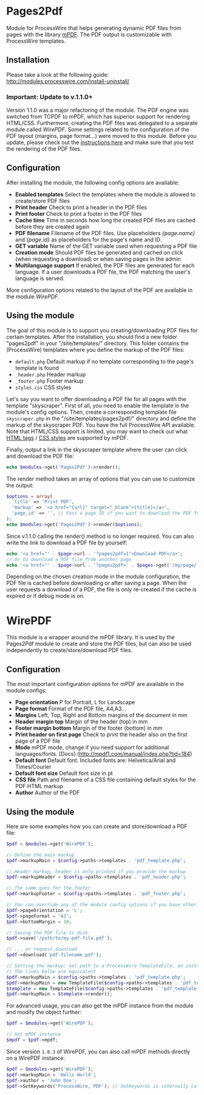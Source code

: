 # Pages2Pdf
Module for ProcessWire that helps generating dynamic PDF files from pages with the library [mPDF](http://www.mpdf1.com/mpdf/index.php).
The PDF output is customizable with ProcessWire templates.

## Installation
Please take a look at the following guide: http://modules.processwire.com/install-uninstall/

### Important: Update to v.1.1.0+
Version 1.1.0 was a major refactoring of the module. The PDF engine was switched from TCPDF to mPDF, which has superior support for rendering HTML/CSS. Furthermore, creating the PDF files was delegated to a separate module called *WirePDF*. Some settings related to the configuration of the PDF layout (margins, page format...) were moved to this module. Before you update, please check out the [instructions here](https://processwire.com/talk/topic/3008-module-pages2pdf/?p=67797) and make sure that you test the rendering of the PDF files.

## Configuration
After installing the module, the following config options are available:

* **Enabled templates** Select the templates where the module is allowed to create/store PDF files
* **Print header** Check to print a header in the PDF files
* **Print footer** Check to print a footer in the PDF files
* **Cache time** Time in seconds how long the created PDF files are cached before they are created again
* **PDF filename** Filename of the PDF files. Use placeholders *{page.name}* and *{page.id}* as placeholders for the page's name and ID.
* **GET variable** Name of the GET variable used when requesting a PDF file
* **Creation mode** Should PDF files be generated and cached on click (when requesting a download) or when saving pages in the admin
* **Multilanguage support** If enabled, the PDF files are generated for each language. If a user downloads a PDF file, the PDF matching the user's language is served.

More configuration options related to the layout of the PDF are available in the module *WirePDF*.

## Using the module
The goal of this module is to support you creating/downloading PDF files for certain templates. After the installation, you should find a new folder "pages2pdf" in your "/site/templates/" directory. This folder contains the (ProcessWire) templates where you define the markup of the PDF files:

* `default.php` Default markup if no template corresponding to the page's template is found
* `_header.php` Header markup
* `_footer.php` Footer markup
* `styles.css` CSS styles

Let's say you want to offer downloading a PDF file for all pages with the template "skyscraper". First of all, you need to enable the template in the module's config options. Then, create a corresponding template file `skyscraper.php` in the  "/site/templates/pages2pdf/" directory and define the markup of the skyscraper PDF. You have the full ProcessWire API available. Note that HTML/CSS support is limited, you may want to check out what [HTML tags](http://mpdf1.com/manual/index.php?tid=256) / [CSS styles](http://mpdf1.com/manual/index.php?tid=34) are supported by mPDF.

Finally, output a link in the skyscraper template where the user can click and download the PDF file:
```php
echo $modules->get('Pages2Pdf')->render();
```
The render method takes an array of options that you can use to customize the output:
```php
$options = array(
  'title' => 'Print PDF',
  'markup' => '<a href="{url}" target="_blank">{title}</a>',
  'page_id' => '', // Pass a page ID if you want to download the PDF for another page
);
echo $modules->get('Pages2Pdf')->render($options);
```
Since v.1.1.0 calling the render() method is no longer required. You can also write the link to download a PDF file by yourself:
```php
echo '<a href="' . $page->url . '?pages2pdf=1">Download PDF</a>';
// Or to download a PDF file from another page
echo '<a href="' . $page->url . '?pages2pdf=' . $pages->get('/my/page/')->id . '">Download PDF</a>';
```

Depending on the chosen creation mode in the module configuration, the PDF file is cached before downloading or after saving a page. When the user requests a download of a PDF, the file is only re-created if the cache is expired or if debug mode is on.

# WirePDF
This module is a wrapper around the mPDF library. It is used by the Pages2Pdf module to create and store the PDF files, but can also be used independently to create/store/download PDF files.

## Configuration
The most important configuration options for mPDF are available in the module configs:
* **Page orientation** P for Portrait, L for Landscape
* **Page format** Format of the PDF file, A4,A3...
* **Margins** Left, Top, Right and Bottom margins of the document in mm
* **Header margin top** Margin of the header (top) in mm
* **Footer margin bottom** Margin of the footer (bottom) in mm
* **Print header on first page** Check to print the header also on the first page of a PDF file
* **Mode** mPDF mode, change if you need support for additional languages/fonts. [Docs] (http://mpdf1.com/manual/index.php?tid=184)
* **Default font** Default font. Included fonts are: Helvetica/Arial and Times/Courier
* **Default font size** Default font size in pt
* **CSS file** Path and filename of a CSS file containing default styles for the PDF HTML markup
* **Author** Author of the PDF

## Using the module
Here are some examples how you can create and store/download a PDF file:
```php
$pdf = $modules->get('WirePDF');

// Define the main markup
$pdf->markupMain = $config->paths->templates . 'pdf_template.php';

// Header markup, header is only printed if you provide the markup
$pdf->markupHeader = $config->paths->templates . 'pdf_header.php';

// The same goes for the footer
$pdf->markupFooter = $config->paths->templates . 'pdf_footer.php';

// You can override any of the module config options if you have other needs, e.g.
$pdf->pageOrientation = 'L';
$pdf->pageFormat = 'A3';
$pdf->bottomMargin = 10;

// Saving the PDF file to disk
$pdf->save('/path/to/my-pdf-file.pdf');

// ... or request download
$pdf->download('pdf-filename.pdf');

// Setting the markup: Set path to a ProcessWire TemplateFile, an instance of a TemplateFile or just markup
// The lines below are equivalent
$pdf->markupMain = $config->paths->templates . 'pdf_template.php';
$pdf->markupMain = new TemplateFile($config->paths->templates . 'pdf_template.php');
$template = new TemplateFile($config->paths->templates . 'pdf_template.php');
$pdf->markupMain = $template->render();
```

For advanced usage, you can also get the mPDF instance from the module and modify the object further:

```php
$pdf = $modules->get('WirePDF');

// Get mPDF instance
$mpdf = $pdf->mpdf;
```
Since version `1.0.3` of WirePDF, you can also call mPDF methods directly on a WirePDF instance:
```php
$pdf = $modules->get('WirePDF');
$pdf->markupMain = 'Hello World';
$pdf->author = 'John Doe';
$pdf->SetKeywords('ProcessWire, PDF'); // SetKeywords is internally called on the mPDF instance
```

